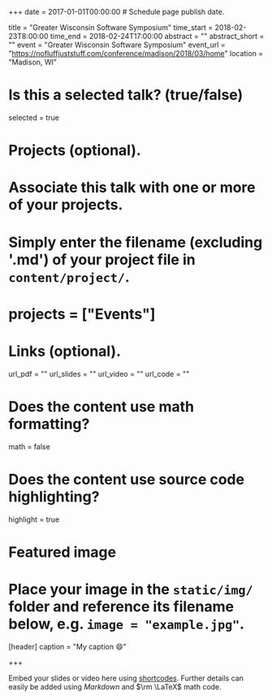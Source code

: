 +++
date = 2017-01-01T00:00:00  # Schedule page publish date.

title = "Greater Wisconsin Software Symposium"
time_start = 2018-02-23T8:00:00
time_end = 2018-02-24T17:00:00
abstract = ""
abstract_short = ""
event = "Greater Wisconsin Software Symposium"
event_url = "https://nofluffjuststuff.com/conference/madison/2018/03/home"
location = "Madison, WI"

# Is this a selected talk? (true/false)
selected = true

# Projects (optional).
#   Associate this talk with one or more of your projects.
#   Simply enter the filename (excluding '.md') of your project file in `content/project/`.
# projects = ["Events"]

# Links (optional).
url_pdf = ""
url_slides = ""
url_video = ""
url_code = ""

# Does the content use math formatting?
math = false

# Does the content use source code highlighting?
highlight = true

# Featured image
# Place your image in the `static/img/` folder and reference its filename below, e.g. `image = "example.jpg"`.
[header]
caption = "My caption :smile:"

+++

Embed your slides or video here using [shortcodes](https://sourcethemes.com/academic/post/writing-markdown-latex/). Further details can easily be added using *Markdown* and $\rm \LaTeX$ math code.
